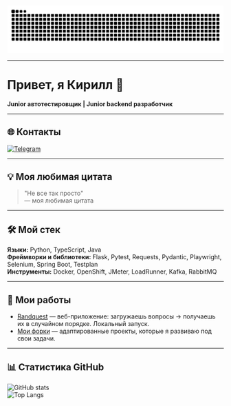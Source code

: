 ![snake dark](https://github.com/Lumen161/Lumen161/blob/output/github-contribution-grid-snake-dark.svg)

---

# Привет, я Кирилл 👋

**Junior автотестировщик | Junior backend разработчик**

---

## 🌐 Контакты

[![Telegram](https://img.shields.io/badge/Telegram-2CA5E0?logo=telegram&logoColor=white)](https://t.me/Lumenessence)

---

## 💡 Моя любимая цитата

> "Не все так просто"  
> — моя любимая цитата

---

## 🛠️ Мой стек

**Языки:** Python, TypeScript, Java  
**Фреймворки и библиотеки:** Flask, Pytest, Requests, Pydantic, Playwright, Selenium, Spring Boot, Testplan  
**Инструменты:** Docker, OpenShift, JMeter, LoadRunner, Kafka, RabbitMQ  

---

## 📂 Мои работы

- [Randquest](https://github.com/Lumen161/Randquest) — веб-приложение: загружаешь вопросы → получаешь их в случайном порядке. Локальный запуск.  
- [Мои форки](https://github.com/Lumen161?tab=repositories&type=fork) — адаптированные проекты, которые я развиваю под свои задачи.

---

## 📊 Статистика GitHub

![GitHub stats](https://github-readme-stats.vercel.app/api?username=Lumen161&show_icons=true&theme=tokyonight)  
![Top Langs](https://github-readme-stats.vercel.app/api/top-langs/?username=Lumen161&layout=compact&theme=tokyonight)
